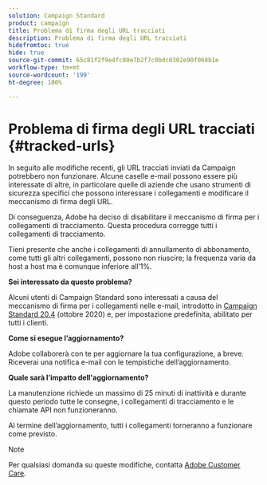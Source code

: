 ```yaml
---
solution: Campaign Standard
product: campaign
title: Problema di firma degli URL tracciati
description: Problema di firma degli URL tracciati
hidefromtoc: true
hide: true
source-git-commit: 65c81f2f9e4fc80e7b2f7c0bdc0302e90f068b1e
workflow-type: tm+mt
source-wordcount: '199'
ht-degree: 100%

---
```



# Problema di firma degli URL tracciati {#tracked-urls}

In seguito alle modifiche recenti, gli URL tracciati inviati da Campaign potrebbero non funzionare. Alcune caselle e-mail possono essere più interessate di altre, in particolare quelle di aziende che usano strumenti di sicurezza specifici che possono interessare i collegamenti e modificare il meccanismo di firma degli URL.

Di conseguenza, Adobe ha deciso di disabilitare il meccanismo di firma per i collegamenti di tracciamento. Questa procedura corregge tutti i collegamenti di tracciamento.

Tieni presente che anche i collegamenti di annullamento di abbonamento, come tutti gli altri collegamenti, possono non riuscire; la frequenza varia da host a host ma è comunque inferiore all’1%.

**Sei interessato da questo problema?**

Alcuni utenti di Campaign Standard sono interessati a causa del meccanismo di firma per i collegamenti nelle e-mail, introdotto in [Campaign Standard 20.4](release-notes-2020.md#release-20-4---october-2020) (ottobre 2020) e, per impostazione predefinita, abilitato per tutti i clienti.

**Come si esegue l’aggiornamento?**

Adobe collaborerà con te per aggiornare la tua configurazione, a breve. Riceverai una notifica e-mail con le tempistiche dell’aggiornamento.

**Quale sarà l’impatto dell&#39;aggiornamento?**

La manutenzione richiede un massimo di 25 minuti di inattività e durante questo periodo tutte le consegne, i collegamenti di tracciamento e le chiamate API non funzioneranno.

Al termine dell’aggiornamento, tutti i collegamenti torneranno a funzionare come previsto.

>[!NOTE]
>
>Per qualsiasi domanda su queste modifiche, contatta [Adobe Customer Care](https://helpx.adobe.com/it/enterprise/admin-guide.html/enterprise/using/support-for-experience-cloud.ug.html).


